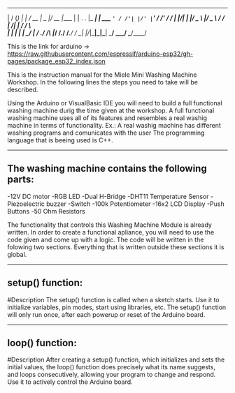 
___  ____      _        _____  _____  _____  _____ 
|  \/  (_)    | |      / __  \|  _  |/ __  \|____ |
| .  . |_  ___| | ___  `' / /'| |/' |`' / /'    / /
| |\/| | |/ _ \ |/ _ \   / /  |  /| |  / /      \ \
| |  | | |  __/ |  __/ ./ /___\ |_/ /./ /___.___/ /
\_|  |_/_|\___|_|\___| \_____/ \___/ \_____/\____/ 
                                                   
                                                   
                                                                               
										      
This is the link for arduino ->	 https://raw.githubusercontent.com/espressif/arduino-esp32/gh-pages/package_esp32_index.json
                                                                                         
                                                                                         
This is the instruction manual for the Miele Mini Washing Machine Workshop.
In the following lines the steps you need to take will be described.

Using the Arduino or VisualBasic IDE you will need to build a full functional
washing machine durig the time given at the workshop. A full functional washing machine
uses all of its features and resembles a real washig machine in terms of functionality.
Ex.: A real washig machine has different washing programs and comunicates with the user
The programming language that is beeing used is C++.

---------------------------------------------------------
The washing machine contains the following parts:
---------------------------------------------------------
-12V DC motor
-RGB LED
-Dual H-Bridge
-DHT11 Temperature Sensor
-Piezoelectric buzzer
-Switch
-100k Potentiometer
-16x2 LCD Display
-Push Buttons
-50 Ohm Resistors

The functionality that controls this Washing Machine Module is already written.
In order to create a functional apliance, you will need to use the code given and come up with a logic.
The code will be written in the folowing two sections. Everything that is written outside these sections
it is global.

---------------------------------------------------------
setup() function:
---------------------------------------------------------
#Description
The setup() function is called when a sketch starts. 
Use it to initialize variables, pin modes, start using libraries, etc. 
The setup() function will only run once, after each powerup or reset of the Arduino board.

---------------------------------------------------------
loop() function:
---------------------------------------------------------

#Description
After creating a setup() function, which initializes and sets the initial values, 
the loop() function does precisely what its name suggests, and loops consecutively, 
allowing your program to change and respond. Use it to actively control the Arduino board.


																		 
